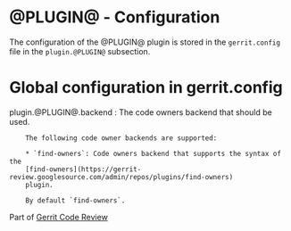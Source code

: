 # @PLUGIN@ - Configuration

The configuration of the @PLUGIN@ plugin is stored in the `gerrit.config` file
in the `plugin.@PLUGIN@` subsection.

# <a id="globalConfiguration">Global configuration in gerrit.config</a>

<a id="pluginCodeOwnersBackend">plugin.@PLUGIN@.backend</a>
:       The code owners backend that should be used.

        The following code owner backends are supported:

        * `find-owners`: Code owners backend that supports the syntax of the
        [find-owners](https://gerrit-review.googlesource.com/admin/repos/plugins/find-owners)
        plugin.

        By default `find-owners`.

Part of [Gerrit Code Review](../../../Documentation/index.html)


